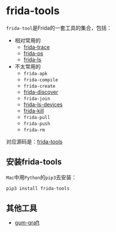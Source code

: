 # frida-tools

`frida-tool`是Frida的一套工具的集合，包括：

* 相对常用的
  * [frida-trace](../../../use_frida/sub_module/frida_tools/frida_trace.md)
  * [frida-ps](../../../use_frida/sub_module/frida_tools/frida_ps.md)
  * [frida-ls](../../../use_frida/sub_module/frida_tools/frida_ls.md)
* 不太常用的
  * `frida-apk`
  * `frida-compile`
  * `frida-create`
  * [frida-discover](https://frida.re/docs/frida-discover/)
  * `frida-join`
  * [frida-ls-devices](../../../use_frida/sub_module/frida_tools/frida_ls_devices.md)
  * [frida-kill](https://frida.re/docs/frida-kill/)
  * `frida-pull`
  * `frida-push`
  * `frida-rm`

对应源码是：[frida-tools](https://github.com/frida/frida-tools/tree/main/frida_tools)

## 安装frida-tools

`Mac`中用`Python`的`pip3`去安装：

```bash
pip3 install frida-tools
```

## 其他工具

* [gum-graft](https://frida.re/docs/gum-graft/)
